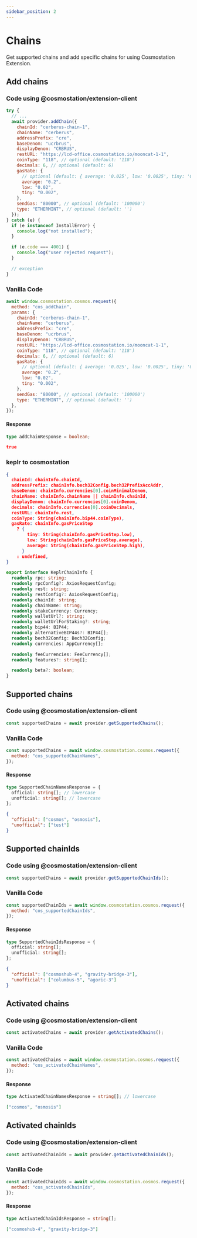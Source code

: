 ```yaml
---
sidebar_position: 2
---
```


# Chains

Get supported chains and add specific chains for using Cosmostation Extension.

## Add chains

### Code using @cosmostation/extension-client

```javascript
try {
  // ...
  await provider.addChain({
    chainId: "cerberus-chain-1",
    chainName: "cerberus",
    addressPrefix: "cre",
    baseDenom: "ucrbrus",
    displayDenom: "CRBRUS",
    restURL: "https://lcd-office.cosmostation.io/mooncat-1-1",
    coinType: "118", // optional (default: '118')
    decimals: 6, // optional (default: 6)
    gasRate: {
      // optional (default: { average: '0.025', low: '0.0025', tiny: '0.00025' })
      average: "0.2",
      low: "0.02",
      tiny: "0.002",
    },
    sendGas: "80000", // optional (default: '100000')
    type: "ETHERMINT", // optional (default: '')
  });
} catch (e) {
  if (e instanceof InstallError) {
    console.log("not installed");
  }

  if (e.code === 4001) {
    console.log("user rejected request");
  }

  // exception
}
```

### Vanilla Code

```javascript
await window.cosmostation.cosmos.request({
  method: "cos_addChain",
  params: {
    chainId: "cerberus-chain-1",
    chainName: "cerberus",
    addressPrefix: "cre",
    baseDenom: "ucrbrus",
    displayDenom: "CRBRUS",
    restURL: "https://lcd-office.cosmostation.io/mooncat-1-1",
    coinType: "118", // optional (default: '118')
    decimals: 6, // optional (default: 6)
    gasRate: {
      // optional (default: { average: '0.025', low: '0.0025', tiny: '0.00025' })
      average: "0.2",
      low: "0.02",
      tiny: "0.002",
    },
    sendGas: "80000", // optional (default: '100000')
    type: "ETHERMINT", // optional (default: '')
  },
});
```

#### Response

```typescript title="Model"
type addChainResponse = boolean;
```

```json title="Example"
true
```

### keplr to cosmostation

```JSON
{
  chainId: chainInfo.chainId,
  addressPrefix: chainInfo.bech32Config.bech32PrefixAccAddr,
  baseDenom: chainInfo.currencies[0].coinMinimalDenom,
  chainName: chainInfo.chainName || chainInfo.chainId,
  displayDenom: chainInfo.currencies[0].coinDenom,
  decimals: chainInfo.currencies[0].coinDecimals,
  restURL: chainInfo.rest,
  coinType: String(chainInfo.bip44.coinType),
  gasRate: chainInfo.gasPriceStep
    ? {
        tiny: String(chainInfo.gasPriceStep.low),
        low: String(chainInfo.gasPriceStep.average),
        average: String(chainInfo.gasPriceStep.high),
      }
    : undefined,
}
```

```typescript
export interface KeplrChainInfo {
  readonly rpc: string;
  readonly rpcConfig?: AxiosRequestConfig;
  readonly rest: string;
  readonly restConfig?: AxiosRequestConfig;
  readonly chainId: string;
  readonly chainName: string;
  readonly stakeCurrency: Currency;
  readonly walletUrl?: string;
  readonly walletUrlForStaking?: string;
  readonly bip44: BIP44;
  readonly alternativeBIP44s?: BIP44[];
  readonly bech32Config: Bech32Config;
  readonly currencies: AppCurrency[];

  readonly feeCurrencies: FeeCurrency[];
  readonly features?: string[];

  readonly beta?: boolean;
}
```

## Supported chains

### Code using @cosmostation/extension-client

```javascript
const supportedChains = await provider.getSupportedChains();
```

### Vanilla Code

```javascript
const supportedChains = await window.cosmostation.cosmos.request({
  method: "cos_supportedChainNames",
});
```

#### Response

```typescript title="Model"
type SupportedChainNamesResponse = {
  official: string[]; // lowercase
  unofficial: string[]; // lowercase
};
```

```json title="Example"
{
  "official": ["cosmos", "osmosis"],
  "unofficial": ["test"]
}
```

## Supported chainIds

### Code using @cosmostation/extension-client

```javascript
const supportedChains = await provider.getSupportedChainIds();
```

### Vanilla Code

```javascript
const supportedChainIds = await window.cosmostation.cosmos.request({
  method: "cos_supportedChainIds",
});
```

#### Response

```typescript title="Model"
type SupportedChainIdsResponse = {
  official: string[];
  unofficial: string[];
};
```

```json title="Example"
{
  "official": ["cosmoshub-4", "gravity-bridge-3"],
  "unofficial": ["columbus-5", "agoric-3"]
}
```

## Activated chains

### Code using @cosmostation/extension-client

```javascript
const activatedChains = await provider.getActivatedChains();
```

### Vanilla Code

```javascript
const activatedChains = await window.cosmostation.cosmos.request({
  method: "cos_activatedChainNames",
});
```

#### Response

```typescript title="Model"
type ActivatedChainNamesResponse = string[]; // lowercase
```

```json title="Example"
["cosmos", "osmosis"]
```

## Activated chainIds

### Code using @cosmostation/extension-client

```javascript
const activatedChainIds = await provider.getActivatedChainIds();
```

### Vanilla Code

```javascript
const activatedChainIds = await window.cosmostation.cosmos.request({
  method: "cos_activatedChainIds",
});
```

#### Response

```typescript title="Model"
type ActivatedChainIdsResponse = string[];
```

```json title="Example"
["cosmoshub-4", "gravity-bridge-3"]
```
